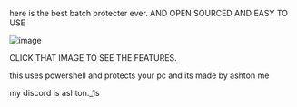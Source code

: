 here is the best batch protecter ever. AND OPEN SOURCED AND EASY TO USE

![image](https://github.com/user-attachments/assets/4a903170-36ed-408c-a2bc-6390227cc5ca)

CLICK THAT IMAGE TO SEE THE FEATURES.

this uses powershell and protects your pc and its made by ashton me

my discord is ashton._1s
